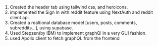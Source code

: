 1. Created the header tab using tailwind css, and heroicons.
2. implemented the Sign In with reddit feature using NextAuth and reddit client api.
3. Created a realtional database model [users, posts, comments, subreddits...], using supabase.
4. Used Stepzen(by IBM) to implement graphQl in a very GUI fashion.
5. used Apollo client to fetch graphQL from the frontend 